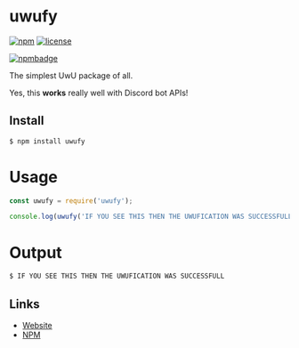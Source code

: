 # uwufy
[![npm](https://img.shields.io/npm/v/uwufy.svg)](https://www.npmjs.com/package/uwufy)
[![license](https://img.shields.io/badge/license-MIT_License_with_anime_exception-green.svg)](https://github.com/8cy/npm-uwufy/blob/master/LICENSEhttps://github.com/8cy/node-uwufy/blob/master/LICENSE)

[![npmbadge](https://nodei.co/npm/uwufy.png)](https://nodei.co/npm/uwufy/)

The simplest UwU package of all.

Yes, this **works** really well with Discord bot APIs!

## Install
```sh
$ npm install uwufy
```

# Usage
```js
const uwufy = require('uwufy');

console.log(uwufy('IF YOU SEE THIS THEN THE UWUFICATION WAS SUCCESSFULL'));
```

# Output
```sh
$ IF YOU SEE THIS THEN THE UWUFICATION WAS SUCCESSFULL
```

## Links

*   [Website](https://cyne.cf)
*   [NPM](https://npmjs.com/uwufy)
